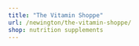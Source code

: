 ```yaml
---
title: "The Vitamin Shoppe"
url: /newington/the-vitamin-shoppe/
shop: nutrition supplements
---
```

